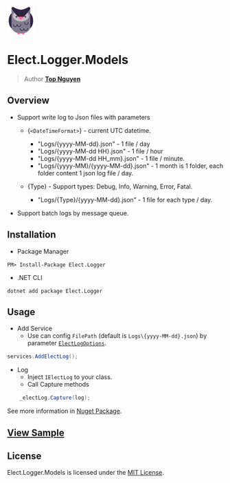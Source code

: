 ﻿![Logo](../../../Logo.png)
# Elect.Logger.Models
> Author [**Top Nguyen**](http://topnguyen.net)

## Overview

- Support write log to Json files with parameters
  + {`<DateTimeFormat>`} - current UTC datetime.
    * "Logs/{yyyy-MM-dd}.json" - 1 file / day
    * "Logs/{yyyy-MM-dd HH}.json" - 1 file / hour
    * "Logs/{yyyy-MM-dd HH_mm}.json" - 1 file / minute.
    * "Logs/{yyyy-MM}/{yyyy-MM-dd}.json" - 1 month is 1 folder, each folder content 1 json log file / day.

  + {Type} - Support types: Debug, Info, Warning, Error, Fatal.
    * "Logs/{Type}/{yyyy-MM-dd}.json" - 1 file for each type / day.
        
- Support batch logs by message queue.

## Installation
- Package Manager
```
PM> Install-Package Elect.Logger
```
- .NET CLI
```
dotnet add package Elect.Logger
```

## Usage

- Add Service
  + Use can config `FilePath` (default is `Logs\{yyyy-MM-dd}.json`) by parameter [`ElectLogOptions`](Logging/Models/ElectLogOptions.cs).
```c#
services.AddElectLog();
```

- Log
    + Inject `IElectLog` to your class.
    + Call Capture methods
```c#
    _electLog.Capture(log);
``` 

See more information in [Nuget Package](https://www.nuget.org/packages/Elect.Logger/).

## [View Sample](../../../samples/Logger/Elect.Sample.Logger/README.md)

## License
Elect.Logger.Models is licensed under the [MIT License](../../../LICENSE).